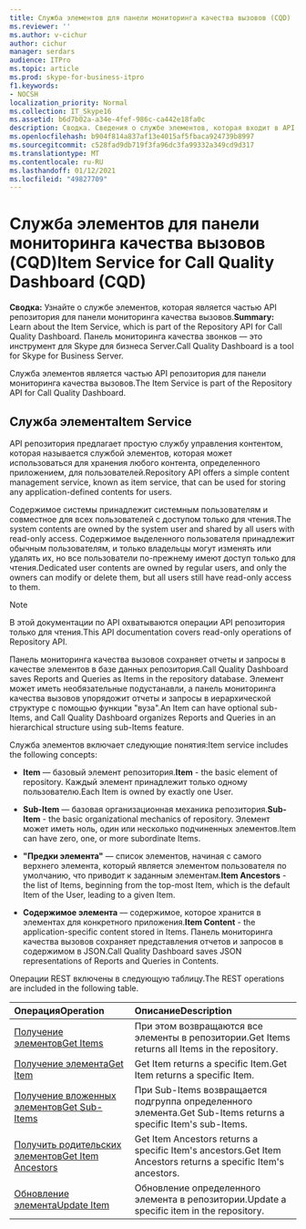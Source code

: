 ```yaml
---
title: Служба элементов для панели мониторинга качества вызовов (CQD)
ms.reviewer: ''
ms.author: v-cichur
author: cichur
manager: serdars
audience: ITPro
ms.topic: article
ms.prod: skype-for-business-itpro
f1.keywords:
- NOCSH
localization_priority: Normal
ms.collection: IT_Skype16
ms.assetid: b6d7b02a-a34e-4fef-986c-ca442e18fa0c
description: Сводка. Сведения о службе элементов, которая входит в API репозитория для панели мониторинга качества вызовов. Панель мониторинга качества звонков — это инструмент для Skype для бизнеса Server.
ms.openlocfilehash: b904f814a837af13e4015af5fbaca924739b8997
ms.sourcegitcommit: c528fad9db719f3fa96dc3fa99332a349cd9d317
ms.translationtype: MT
ms.contentlocale: ru-RU
ms.lasthandoff: 01/12/2021
ms.locfileid: "49827709"
---
```

# <a name="item-service-for-call-quality-dashboard-cqd"></a><span data-ttu-id="216ff-104">Служба элементов для панели мониторинга качества вызовов (CQD)</span><span class="sxs-lookup"><span data-stu-id="216ff-104">Item Service for Call Quality Dashboard (CQD)</span></span>
 
<span data-ttu-id="216ff-105">**Сводка:** Узнайте о службе элементов, которая является частью API репозитория для панели мониторинга качества вызовов.</span><span class="sxs-lookup"><span data-stu-id="216ff-105">**Summary:** Learn about the Item Service, which is part of the Repository API for Call Quality Dashboard.</span></span> <span data-ttu-id="216ff-106">Панель мониторинга качества звонков — это инструмент для Skype для бизнеса Server.</span><span class="sxs-lookup"><span data-stu-id="216ff-106">Call Quality Dashboard is a tool for Skype for Business Server.</span></span>
  
<span data-ttu-id="216ff-107">Служба элементов является частью API репозитория для панели мониторинга качества вызовов.</span><span class="sxs-lookup"><span data-stu-id="216ff-107">The Item Service is part of the Repository API for Call Quality Dashboard.</span></span>
  
## <a name="item-service"></a><span data-ttu-id="216ff-108">Служба элемента</span><span class="sxs-lookup"><span data-stu-id="216ff-108">Item Service</span></span>

<span data-ttu-id="216ff-109">API репозитория предлагает простую службу управления контентом, которая называется службой элементов, которая может использоваться для хранения любого контента, определенного приложением, для пользователей.</span><span class="sxs-lookup"><span data-stu-id="216ff-109">Repository API offers a simple content management service, known as item service, that can be used for storing any application-defined contents for users.</span></span> 
  
<span data-ttu-id="216ff-110">Содержимое системы принадлежит системным пользователям и совместное для всех пользователей с доступом только для чтения.</span><span class="sxs-lookup"><span data-stu-id="216ff-110">The system contents are owned by the system user and shared by all users with read-only access.</span></span> <span data-ttu-id="216ff-111">Содержимое выделенного пользователя принадлежит обычным пользователям, и только владельцы могут изменять или удалять их, но все пользователи по-прежнему имеют доступ только для чтения.</span><span class="sxs-lookup"><span data-stu-id="216ff-111">Dedicated user contents are owned by regular users, and only the owners can modify or delete them, but all users still have read-only access to them.</span></span>
  
> [!NOTE]
> <span data-ttu-id="216ff-112">В этой документации по API охватываются операции API репозитория только для чтения.</span><span class="sxs-lookup"><span data-stu-id="216ff-112">This API documentation covers read-only operations of Repository API.</span></span> 
  
<span data-ttu-id="216ff-113">Панель мониторинга качества вызовов сохраняет отчеты и запросы в качестве элементов в базе данных репозитория.</span><span class="sxs-lookup"><span data-stu-id="216ff-113">Call Quality Dashboard saves Reports and Queries as Items in the repository database.</span></span> <span data-ttu-id="216ff-114">Элемент может иметь необязательные подустанавли, а панель мониторинга качества вызовов упорядожит отчеты и запросы в иерархической структуре с помощью функции "вуза".</span><span class="sxs-lookup"><span data-stu-id="216ff-114">An Item can have optional sub-Items, and Call Quality Dashboard organizes Reports and Queries in an hierarchical structure using sub-Items feature.</span></span>
  
<span data-ttu-id="216ff-115">Служба элементов включает следующие понятия:</span><span class="sxs-lookup"><span data-stu-id="216ff-115">Item service includes the following concepts:</span></span>
  
- <span data-ttu-id="216ff-116">**Item** — базовый элемент репозитория.</span><span class="sxs-lookup"><span data-stu-id="216ff-116">**Item** - the basic element of repository.</span></span> <span data-ttu-id="216ff-117">Каждый элемент принадлежит только одному пользователю.</span><span class="sxs-lookup"><span data-stu-id="216ff-117">Each Item is owned by exactly one User.</span></span>
    
- <span data-ttu-id="216ff-118">**Sub-Item** — базовая организационная механика репозитория.</span><span class="sxs-lookup"><span data-stu-id="216ff-118">**Sub-Item** - the basic organizational mechanics of repository.</span></span> <span data-ttu-id="216ff-119">Элемент может иметь ноль, один или несколько подчиненных элементов.</span><span class="sxs-lookup"><span data-stu-id="216ff-119">Item can have zero, one, or more subordinate Items.</span></span>
    
- <span data-ttu-id="216ff-120">**"Предки элемента"** — список элементов, начиная с самого верхнего элемента, который является элементом пользователя по умолчанию, что приводит к заданным элементам.</span><span class="sxs-lookup"><span data-stu-id="216ff-120">**Item Ancestors** - the list of Items, beginning from the top-most Item, which is the default Item of the User, leading to a given Item.</span></span>
    
- <span data-ttu-id="216ff-121">**Содержимое элемента** — содержимое, которое хранится в элементах для конкретного приложения.</span><span class="sxs-lookup"><span data-stu-id="216ff-121">**Item Content** - the application-specific content stored in Items.</span></span> <span data-ttu-id="216ff-122">Панель мониторинга качества вызовов сохраняет представления отчетов и запросов в содержимом в JSON.</span><span class="sxs-lookup"><span data-stu-id="216ff-122">Call Quality Dashboard saves JSON representations of Reports and Queries in Contents.</span></span>
    
<span data-ttu-id="216ff-123">Операции REST включены в следующую таблицу.</span><span class="sxs-lookup"><span data-stu-id="216ff-123">The REST operations are included in the following table.</span></span>
  

|<span data-ttu-id="216ff-124">**Операция**</span><span class="sxs-lookup"><span data-stu-id="216ff-124">**Operation**</span></span>|<span data-ttu-id="216ff-125">**Описание**</span><span class="sxs-lookup"><span data-stu-id="216ff-125">**Description**</span></span>|
|:-----|:-----|
|[<span data-ttu-id="216ff-126">Получение элементов</span><span class="sxs-lookup"><span data-stu-id="216ff-126">Get Items</span></span>](get-items.md) <br/> |<span data-ttu-id="216ff-127">При этом возвращаются все элементы в репозитории.</span><span class="sxs-lookup"><span data-stu-id="216ff-127">Get Items returns all Items in the repository.</span></span>  <br/> |
|[<span data-ttu-id="216ff-128">Получение элемента</span><span class="sxs-lookup"><span data-stu-id="216ff-128">Get Item</span></span>](get-item.md) <br/> |<span data-ttu-id="216ff-129">Get Item returns a specific Item.</span><span class="sxs-lookup"><span data-stu-id="216ff-129">Get Item returns a specific Item.</span></span>  <br/> |
|[<span data-ttu-id="216ff-130">Получение вложенных элементов</span><span class="sxs-lookup"><span data-stu-id="216ff-130">Get Sub-Items</span></span>](get-sub-items.md) <br/> |<span data-ttu-id="216ff-131">При Sub-Items возвращается подгруппа определенного элемента.</span><span class="sxs-lookup"><span data-stu-id="216ff-131">Get Sub-Items returns a specific Item's sub-Items.</span></span>  <br/> |
|[<span data-ttu-id="216ff-132">Получить родительских элементов</span><span class="sxs-lookup"><span data-stu-id="216ff-132">Get Item Ancestors</span></span>](get-item-ancestors.md) <br/> |<span data-ttu-id="216ff-133">Get Item Ancestors returns a specific Item's ancestors.</span><span class="sxs-lookup"><span data-stu-id="216ff-133">Get Item Ancestors returns a specific Item's ancestors.</span></span>  <br/> |
|[<span data-ttu-id="216ff-134">Обновление элемента</span><span class="sxs-lookup"><span data-stu-id="216ff-134">Update Item</span></span>](update-item.md) <br/> |<span data-ttu-id="216ff-135">Обновление определенного элемента в репозитории.</span><span class="sxs-lookup"><span data-stu-id="216ff-135">Update a specific item in the repository.</span></span>  <br/> |
   

